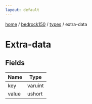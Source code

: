 ```yaml
---
layout: default
---
```


[home](/)  /  [bedrock150](/protocol/bedrock150)  /  [types](/protocol/bedrock150/types)  /  extra-data

# Extra-data

## Fields

Name | Type
---|---
key | varuint
value | ushort

